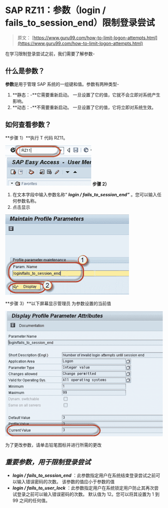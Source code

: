 # SAP RZ11：参数（login / fails_to_session_end）限制登录尝试

> 原文： [https://www.guru99.com/how-to-limit-logon-attempts.html](https://www.guru99.com/how-to-limit-logon-attempts.html)

在学习限制登录尝试之前，我们需要了解参数-

## 什么是参数？

**参数**是用于管理 SAP 系统的一组键和值。参数有两种类型-

1.  **静态：-**它需要重新启动。 一旦设置了它的值，它就不会立即对系统产生影响。
2.  **动态：-**不需要重新启动。 一旦设置了它的值，它将立即对系统生效。

## 如何查看参数？

**步骤 1）**执行 T 代码 RZ11。

![SAP RZ11: Parameter (login/fails_to_session_end) Limit Logon Attempts](img/9d886808f126a64920d055f13ce22d01.png "How to Limit Logon Attempts in SAP") 
**步骤 2）**

1.  在文本字段中输入参数名称“ ***login / fails_to_session_end”*** 。您可以输入任何参数名称。
2.  点击显示

![SAP RZ11: Parameter (login/fails_to_session_end) Limit Logon Attempts](img/ecfde7145b8e64dc041b4d7bb12edb21.png "How to Limit Logon Attempts in SAP")

**步骤 3）**以下屏幕显示管理员
为参数设置的当前值

![SAP RZ11: Parameter (login/fails_to_session_end) Limit Logon Attempts](img/1821e38afebd9338965fd95bac526f1b.png "How to Limit Logon Attempts in SAP")

为了更改参数，请单击铅笔图标并进行所需的更改

## *重要参数，用于限制登录尝试*

*   ***login / fails_to_session_end*** ：此参数指定用户在系统结束登录尝试之前可以输入错误密码的次数。 该参数的值应小于参数的值
*   ***login / fails_to_user_lock*** ：此参数指定用户在系统锁定用户防止其再次尝试登录之前可以输入错误密码的次数。 默认值为 12。您可以将其设置为 1 到 99 之间的任何值。